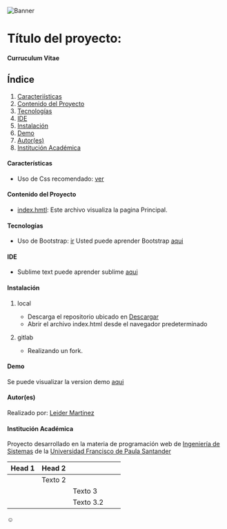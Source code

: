 ![Banner](http://www.madarme.co/portada-web.png)
# Título del proyecto:

#### Curruculum Vitae 

## Índice
1. [Caracteriísticas](#características)
2. [Contenido del Proyecto](#contenido-del-proyecto)
3. [Tecnologías](#tecnologías)
4. [IDE](#ide)
5. [Instalación](#instalación)
6. [Demo](#demo)
7. [Autor(es)](#autores)
8. [Institución Académica](#institución-académica)

#### Características
- Uso de Css recomendado: [ver](https://gitlab.com/leiderMartinez/my-curriculum/-/tree/master/css)
#### Contenido del Proyecto
- [index.hmtl](https://gitlab.com/leiderMartinez/my-curriculum/-/blob/master/index.html): Este archivo visualiza la pagina Principal. 

#### Tecnologías
- Uso de Bootstrap: [ir](https://getbootstrap.com/)
  Usted puede aprender Bootstrap [aqui](https://www.youtube.com/watch?v=ZuOL_DoaG9k)
#### IDE
- Sublime text      puede aprender sublime [aqui](https://www.youtube.com/watch?v=F6XadtOjIek)
#### Instalación

1. local
    - Descarga el repositorio ubicado en [Descargar](https://gitlab.com/leiderMartinez/my-curriculum/)
    - Abrir el archivo index.html desde el navegador predeterminado  

2. gitlab
    - Realizando un fork. 
#### Demo
Se puede visualizar la version demo [aqui](https://leidermartinez.gitlab.io/my-curriculum/)

#### Autor(es)
Realizado por: [Leider Martinez](leideryesidmm@ufps.edu.co)
#### Institución Académica

Proyecto desarrollado en la materia de programación web de [Ingeniería de Sistemas](https://ingsistemas.cloud.ufps.edu.co/) de la [Universidad Francisco de Paula Santander](https://ww2.ufps.edu.co/)




| Head 1 | Head 2  |           |   |   |
|--------|---------|-----------|---|---|
|        | Texto 2 |           |   |   |
|        |         | Texto 3   |   |   |
|        |         | Texto 3.2 |   |   |

☺


